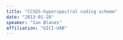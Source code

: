 ```yaml
---
title: "CCSDS-hyperspectral coding scheme"
date: "2013-01-28"
speaker: "Ian Blanes"
affiliation: "GICI-UAB"
---
```

